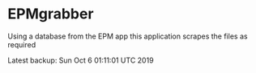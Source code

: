 # EPMgrabber
Using a database from the EPM app this application scrapes the files as required


Latest backup: Sun Oct 6 01:11:01 UTC 2019
